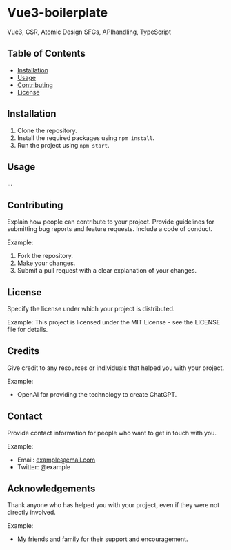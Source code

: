 # Vue3-boilerplate
Vue3, CSR, Atomic Design SFCs, APIhandling, TypeScript


## Table of Contents

- [Installation](#installation)
- [Usage](#usage)
- [Contributing](#contributing)
- [License](#license)

## Installation

1. Clone the repository.
2. Install the required packages using `npm install`.
3. Run the project using `npm start`.

## Usage

...

## Contributing

Explain how people can contribute to your project. Provide guidelines for submitting bug reports and feature requests. Include a code of conduct.

Example:
1. Fork the repository.
2. Make your changes.
3. Submit a pull request with a clear explanation of your changes.

## License

Specify the license under which your project is distributed.

Example:
This project is licensed under the MIT License - see the LICENSE file for details.

## Credits

Give credit to any resources or individuals that helped you with your project.

Example:
- OpenAI for providing the technology to create ChatGPT.

## Contact

Provide contact information for people who want to get in touch with you.

Example:
- Email: example@email.com
- Twitter: @example

## Acknowledgements

Thank anyone who has helped you with your project, even if they were not directly involved.

Example:
- My friends and family for their support and encouragement.
